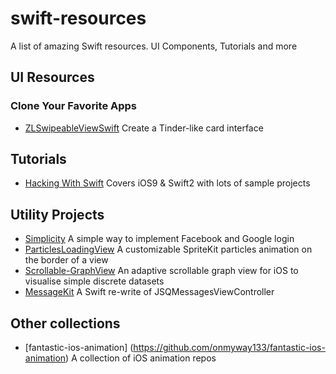 # swift-resources
A list of amazing Swift resources. UI Components, Tutorials and more

## UI Resources

### Clone Your Favorite Apps
* [ZLSwipeableViewSwift](https://github.com/zhxnlai/ZLSwipeableViewSwift) Create a Tinder-like card interface 

## Tutorials 
* [Hacking With Swift](https://www.hackingwithswift.com/) Covers iOS9 & Swift2 with lots of sample projects

## Utility Projects
* [Simplicity](https://github.com/SimplicityMobile/Simplicity) A simple way to implement Facebook and Google login 
* [ParticlesLoadingView](https://github.com/BalestraPatrick/ParticlesLoadingView) A customizable SpriteKit particles animation on the border of a view
* [Scrollable-GraphView](https://github.com/philackm/Scrollable-GraphView) An adaptive scrollable graph view for iOS to visualise simple discrete datasets
* [MessageKit](https://github.com/MessageKit/MessageKit) A Swift re-write of JSQMessagesViewController
## Other collections
* [fantastic-ios-animation] (https://github.com/onmyway133/fantastic-ios-animation)  A collection of iOS animation repos

